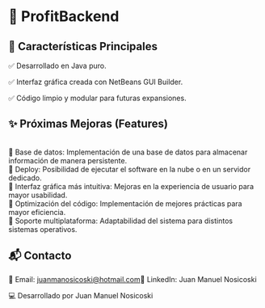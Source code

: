 # 🚀 ProfitBackend

## 📌 Características Principales

✅ Desarrollado en Java puro.

✅ Interfaz gráfica creada con NetBeans GUI Builder.

✅ Código limpio y modular para futuras expansiones.

## ✨ Próximas Mejoras (Features)

<br>🔹 Base de datos: Implementación de una base de datos para almacenar información de manera persistente.
<br>🔹 Deploy: Posibilidad de ejecutar el software en la nube o en un servidor dedicado.
<br>🔹 Interfaz gráfica más intuitiva: Mejoras en la experiencia de usuario para mayor usabilidad.
<br>🔹 Optimización del código: Implementación de mejores prácticas para mayor eficiencia.
<br>🔹 Soporte multiplataforma: Adaptabilidad del sistema para distintos sistemas operativos.</br>

## 📬 Contacto

📧 Email: juanmanosicoski@hotmail.com🔗 LinkedIn: Juan Manuel Nosicoski

💻 Desarrollado por Juan Manuel Nosicoski

